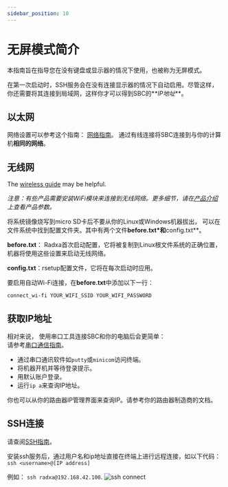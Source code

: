 ```yaml
---
sidebar_position: 10
---
```


# 无屏模式简介

本指南旨在指导您在没有键盘或显示器的情况下使用，也被称为无屏模式。

在第一次启动时，SSH服务会在没有连接显示器的情况下自动启用。尽管这样，你还需要将其连接到局域网，这样你才可以得到SBC的**_IP地址_**。

## 以太网

网络设置可以参考这个指南： [网络指南](/radxa-os/config/network.md)。
通过有线连接将SBC连接到与你的计算机**相同的网络**。

## 无线网

The [wireless guide](/radxa-os/config/network.md) may be helpful.

_注意：有些产品需要安装WiFi模块来连接到无线网络。更多细节，请在[产品介绍](https://radxa.com/products)上查看产品参数。_

将系统镜像烧写到micro SD卡后不要从你的Linux或Windows机器拔出， 可以在文件系统中找到配置文件夹。其中有两个文件**before.txt\*和**config.txt\*\*。

**before.txt**： Radxa首次启动配置，它将被复制到Linux根文件系统的正确位置，机器将使用这些设置来启动无线网络。

**config.txt**：rsetup配置文件，它将在每次启动时应用。

要启用自动Wi-Fi连接，在**before.txt**中添加以下一行：

```
connect_wi-fi YOUR_WIFI_SSID YOUR_WIFI_PASSWORD
```

## 获取IP地址

相对来说， 使用串口工具连接SBC和你的电脑后会更简单：  
请参考[串口通信指南](https://wiki.radxa.com/Rock5/dev/serial-console)。

- 通过串口通讯软件如`putty`或`minicom`访问终端。
- 将机器开机并等待登录提示。
- 用默认账户登录。
- 运行`ip a`来查询IP地址。

你也可以从你的路由器IP管理界面来查询IP。请参考你的路由器制造商的文档。

## SSH连接

请查阅[SSH指南](remote-login)。

安装ssh服务后，通过用户名和ip地址直接在终端上进行远程连接，如以下代码：
`ssh <username>@[IP address]`

例如： `ssh radxa@192.168.42.100`.
![ssh connect](/img/configuration/ssh-connect.webp)
